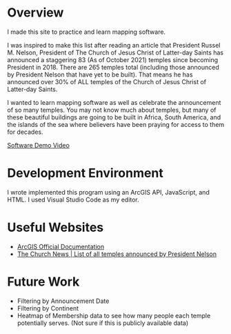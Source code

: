 # Overview

I made this site to practice and learn mapping software.

I was inspired to make this list after reading an article that President Russel M. Nelson, President of The Church of Jesus Christ of Latter-day Saints has announced a staggering 83 (As of October 2021) temples since becoming President in 2018. There are 265 temples total (including those announced by President Nelson that have yet to be built). That means he has announced over 30% of ALL temples of the Church of Jesus Christ of Latter-day Saints. 

I wanted to learn mapping software as well as celebrate the announcement of so many temples. You may not know much about temples, but many of these beautiful buildings are going to be built in Africa, South America, and the islands of the sea where believers have been praying for access to them for decades.


[Software Demo Video](https://youtu.be/eADRp3JyMGQ)

# Development Environment

I wrote implemented this program using an ArcGIS API, JavaScript, and HTML. I used Visual Studio Code as my editor.

# Useful Websites

* [ArcGIS Official Documentation](https://developers.arcgis.com/documentation/mapping-apis-and-services/tutorials/)
* [The Church News | List of all temples announced by President Nelson](https://www.thechurchnews.com/temples/2021-10-03/all-temples-announced-by-president-nelson-228547)

# Future Work

* Filtering by Announcement Date
* Filtering by Continent
* Heatmap of Membership data to see how many people each temple potentially serves. (Not sure if this is publicly available data)
